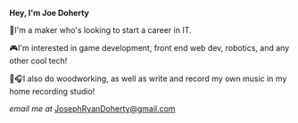 **Hey, I'm Joe Doherty**

🤖I'm a maker who's looking to start a career in IT.

🎮I'm interested in game development, front end web dev, robotics, and any other cool tech!

🔨🎧I also do woodworking, as well as write and record my own music in my home recording studio!

*email me at* JosephRyanDoherty@gmail.com

<!---
JosephRDoherty/JosephRDoherty is a ✨ special ✨ repository because its `README.md` (this file) appears on your GitHub profile.
You can click the Preview link to take a look at your changes.
--->

